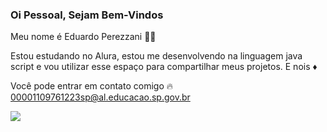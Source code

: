 ### Oi Pessoal, Sejam Bem-Vindos

Meu nome é Eduardo Perezzani 🍪🍪

Estou estudando no Alura, estou me desenvolvendo na linguagem java script e vou utilizar esse espaço para compartilhar meus projetos. E nois ♦️

Você pode entrar em contato comigo 🔥
00001109761223sp@al.educacao.sp.gov.br


![](https://imageproxyb.ifunny.co/crop:x-20,resize:640x,quality:90x75/images/a6ef853d8f2b12d588bb4c52dd1f0480d7fa74ce351870e4d8956e0d04135359_1.jpg)
